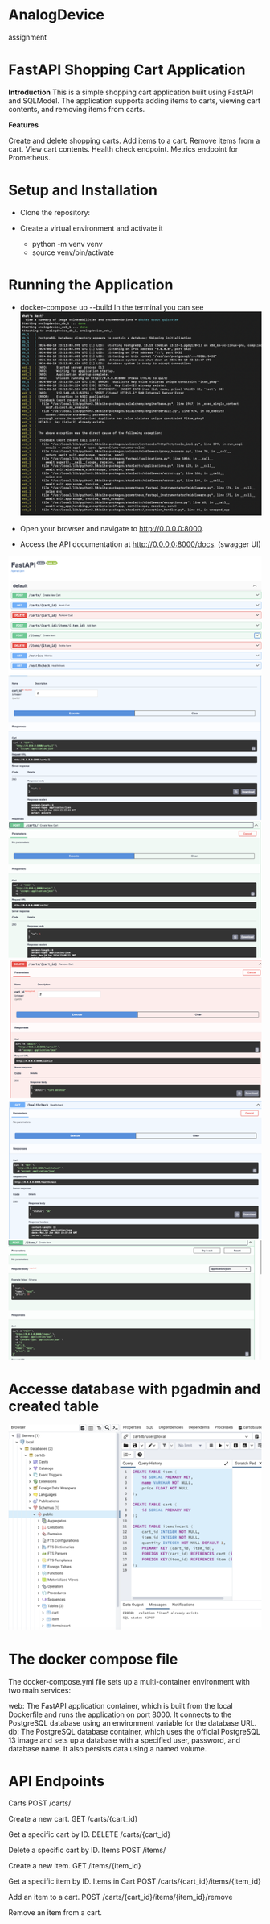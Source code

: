 # AnalogDevice
assignment

# FastAPI Shopping Cart Application

**Introduction**
This is a simple shopping cart application built using FastAPI and SQLModel. The application supports adding items to carts, viewing cart contents, and removing items from carts.

**Features**

Create and delete shopping carts.
Add items to a cart.
Remove items from a cart.
View cart contents.
Health check endpoint.
Metrics endpoint for Prometheus.

# Setup and Installation

- Clone the repository:
- Create a virtual environment and activate it

   - python -m venv venv
   - source venv/bin/activate 

# Running the Application

- docker-compose up --build
In the terminal you can see 
![image](https://github.com/Durbabanik/AnalogDevice/blob/main/Image/Docker-compose-execute.png)

- Open your browser and navigate to http://0.0.0.0:8000.
- Access the API documentation at http://0.0.0.0:8000/docs. (swagger UI)

![image](https://github.com/Durbabanik/AnalogDevice/blob/main/Image/FastAPI-Swagger.png)
![image](https://github.com/Durbabanik/AnalogDevice/blob/main/Image/GET-Cart-id.png)
![image](https://github.com/Durbabanik/AnalogDevice/blob/main/Image/Create-cart.png)
![image](https://github.com/Durbabanik/AnalogDevice/blob/main/Image/Delete-cart.png)
![image](https://github.com/Durbabanik/AnalogDevice/blob/main/Image/Health-check.png)
![image](https://github.com/Durbabanik/AnalogDevice/blob/main/Image/Create-Item.png)

# Accesse database with pgadmin and created table 

![image](https://github.com/Durbabanik/AnalogDevice/blob/main/Image/database.png)

# The docker compose file 

The docker-compose.yml file sets up a multi-container environment with two main services:

web: The FastAPI application container, which is built from the local Dockerfile and runs the application on port 8000. It connects to the PostgreSQL database using an environment variable for the database URL.
db: The PostgreSQL database container, which uses the official PostgreSQL 13 image and sets up a database with a specified user, password, and database name. It also persists data using a named volume.

# API Endpoints

Carts
POST /carts/

Create a new cart.
GET /carts/{cart_id}

Get a specific cart by ID.
DELETE /carts/{cart_id}

Delete a specific cart by ID.
Items
POST /items/

Create a new item.
GET /items/{item_id}

Get a specific item by ID.
Items in Cart
POST /carts/{cart_id}/items/{item_id}

Add an item to a cart.
POST /carts/{cart_id}/items/{item_id}/remove

Remove an item from a cart.






